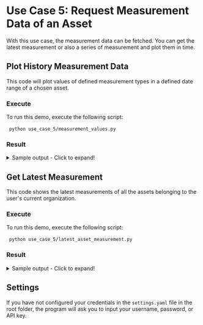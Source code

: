 # Use Case 5: Request Measurement Data of an Asset	

With this use case, the measurement data can be fetched. You can get the latest measurement or also a series of measurement and plot them in time.


## Plot History Measurement Data 
This code will plot values of defined measurement types in a defined date range of a chosen asset.

### Execute
To run this demo, execute the following script:

     python use_case_5/measurement_values.py

### Result
<details>
<summary>Sample output - Click to expand!</summary>
<p>

    Organization 1234, Tasty Manufacturing

    Please enter your query parameters:
    Asset ID: 2000
    Speed -> 2
    Slip -> 3
    Skin Temperature -> 4
    Operating Power -> 6
    Measurement type (find possible IDs in list above, separated by commas): 2
    Start date (YYYY-MM-DD): 2019-02-15
    End date (YYYY-MM-DD): 2019-06-15
    Task SUCCESS
  
![Example Measurement Plot](example_measurement_plot.png "Example Measurement Plot")

</p>
</details>


## Get Latest Measurement
This code shows the latest measurements of all the assets belonging to the user's current organization.

### Execute
To run this demo, execute the following script:

     python use_case_5/latest_asset_measurement.py
    
### Result

<details>
<summary>Sample output - Click to expand!</summary>
<p>
    
    Organization 1234, Tasty Manufacturing
    
    Plant 5678, Food Factory:
    Assets:
    Latest measurements of Asset 2000, Motor 1:
          Speed                                : 0.0000 (2018-01-13T16:23:45)
          Skin Temperature                     : 30.1234 (2018-01-13T16:23:45)
          Overall Vibration                    : 0.0123 (2018-01-13T16:23:45)
          Operating Time                       : 320.0000 (2018-01-13T16:23:45)
          Number of Starts                     : 3.0000 (2018-01-13T16:23:45)
          Motor Supply Frequency               : 50.0000 (2018-01-13T16:23:45)
          Bearing Condition                    : 0.0000 (2018-01-13T16:23:45)
          Vibration (Radial)                   : 0.0123 (2018-01-13T16:23:45)
          Vibration (Tangential)               : 0.0456 (2018-01-13T16:23:45)
          Vibration (Axial)                    : 0.0789 (2018-01-13T16:23:45)
          Output Power                         : 0.0000 (2018-01-13T16:23:45)

</p>
</details>

## Settings
If you have not configured your credentials in the `settings.yaml` file in the root folder,
the program will ask you to input your username, password, or API key.
